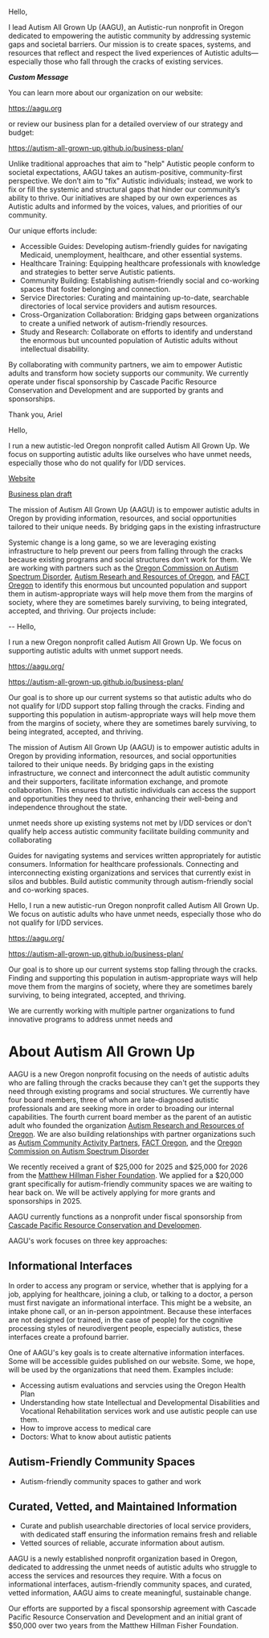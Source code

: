 Hello,

I lead Autism All Grown Up (AAGU), an Autistic-run nonprofit in Oregon dedicated to empowering the autistic community by addressing systemic gaps and societal barriers. Our mission is to create spaces, systems, and resources that reflect and respect the lived experiences of Autistic adults—especially those who fall through the cracks of existing services.

**_Custom Message_**

You can learn more about our organization on our website:

https://aagu.org

or review our business plan for a detailed overview of our strategy and budget:

https://autism-all-grown-up.github.io/business-plan/

Unlike traditional approaches that aim to "help" Autistic people conform to societal expectations, AAGU takes an autism-positive, community-first perspective. We don’t aim to "fix" Autistic individuals; instead, we work to fix or fill the systemic and structural gaps that hinder our community’s ability to thrive. Our initiatives are shaped by our own experiences as Autistic adults and informed by the voices, values, and priorities of our community.

Our unique efforts include:

- Accessible Guides: Developing autism-friendly guides for navigating Medicaid, unemployment, healthcare, and other essential systems.
- Healthcare Training: Equipping healthcare professionals with knowledge and strategies to better serve Autistic patients.
- Community Building: Establishing autism-friendly social and co-working spaces that foster belonging and connection.
- Service Directories: Curating and maintaining up-to-date, searchable directories of local service providers and autism resources.
- Cross-Organization Collaboration: Bridging gaps between organizations to create a unified network of autism-friendly resources.
- Study and Research: Collaborate on efforts to identify and understand the enormous but uncounted population of Autistic adults without intellectual disability.

By collaborating with community partners, we aim to empower Autistic adults and transform how society supports our community. We currently operate under fiscal sponsorship by Cascade Pacific Resource Conservation and Development and are supported by grants and sponsorships.

Thank you,
Ariel






Hello,

I run a new autistic-led Oregon nonprofit called Autism All Grown Up. We focus on supporting autistic adults like ourselves who have unmet needs, especially those who do not qualify for I/DD services.

[Website](https://aagu.org/)

[Business plan draft](https://autism-all-grown-up.github.io/business-plan/)

The mission of Autism All Grown Up (AAGU) is to empower autistic adults in Oregon by providing information, resources, and social opportunities tailored to their unique needs. By bridging gaps in the existing infrastructure

Systemic change is a long game, so we are leveraging existing infrastructure to help prevent our peers from falling through the cracks because existing programs and social structures don't work for them. We are working with partners such as the [Oregon Commission on Autism Spectrum Disorder](), [Autism Researh and Resources of Oregon](), and [FACT Oregon]() to identify this enormous but uncounted population and support them in autism-appropriate ways will help move them from the margins of society, where they are sometimes barely surviving, to being integrated, accepted, and thriving. Our projects include:



-- Hello,

I run a new Oregon nonprofit called Autism All Grown Up. We focus on supporting autistic adults with unmet support needs.

https://aagu.org/

https://autism-all-grown-up.github.io/business-plan/

Our goal is to shore up our current systems so that autistic adults who do not qualify for I/DD support stop falling through the cracks. Finding and supporting this population in autism-appropriate ways will help move them from the margins of society, where they are sometimes barely surviving, to being integrated, accepted, and thriving.

The mission of Autism All Grown Up (AAGU) is to empower autistic adults in Oregon by providing information, resources, and social opportunities tailored to their unique needs. By bridging gaps in the existing infrastructure, we connect and interconnect the adult autistic community and their supporters, facilitate information exchange, and promote collaboration. This ensures that autistic individuals can access the support and opportunities they need to thrive, enhancing their well-being and independence throughout the state.

unmet needs
shore up existing systems
not met by I/DD services or don't qualify
help access
autistic community
facilitate building community and collaborating



Guides for navigating systems and services written appropriately for autistic consumers. Information for healthcare professionals. Connecting and interconnecting existing organizations and services that currently exist in silos and bubbles. Build autistic community through autism-friendly social and co-working spaces.


Hello,
I run a new autistic-run Oregon nonprofit called Autism All Grown Up. We focus on autistic adults who have unmet needs, especially those who do not qualify for I/DD services.

https://aagu.org/

https://autism-all-grown-up.github.io/business-plan/

Our goal is to shore up our current systems stop falling through the cracks. Finding and supporting this population in autism-appropriate ways will help move them from the margins of society, where they are sometimes barely surviving, to being integrated, accepted, and thriving.

We are currently working with multiple partner organizations to fund innovative programs to address unmet needs and


# About Autism All Grown Up
AAGU is a new Oregon nonprofit focusing on the needs of autistic adults who are falling through the cracks because they can't get the supports they need through existing programs and social structures. We currently have four board members, three of whom are late-diagnosed autistic professionals and are seeking more in order to broading our internal capabilities. The fourth current board member as the parent of an autistic adult who founded the organization [Autism Research and Resources of Oregon](https://arrowautism.org). We are also building relationships with partner organizations such as [Autism Community Activity Partners](https://acappdx.org), [FACT Oregon](https://factoregon.org/), and the [Oregon Commission on Autism Spectrum Disorder](https://www.orcommissionasd.org)

We recently received a grant of $25,000 for 2025 and $25,000 for 2026 from the [Matthew Hillman Fisher Foundation](https://matthewhillmanfisherfoundation.org/). We applied for a $20,000 grant specifically for autism-friendly community spaces we are waiting to hear back on. We will be actively applying for more grants and sponsorships in 2025.

AAGU currently functions as a nonprofit under fiscal sponsorship from [Cascade Pacific Resource Conservation and Developmen](https://cascadepacific.org/).

AAGU's work focuses on three key approaches:

## Informational Interfaces
In order to access any program or service, whether that is applying for a job, applying for healthcare, joining a club, or talking to a doctor, a person must first navigate an informational interface. This might be a website, an intake phone call, or an in-person appointment. Because these interfaces are not designed (or trained, in the case of people) for the cognitive processing styles of neurodivergent people, especially autistics, these interfaces create a profound barrier.

One of AAGU's key goals is to create alternative information interfaces. Some will be accessible guides published on our website. Some, we hope, will be used by the organizations that need them. Examples include:

  - Accessing autism evaluations and servcies using the Oregon Health Plan
  - Understanding how state Intellectual and Developmental Disabilities and Vocational Rehabilitation services work and use autistic people can use them.
  - How to improve access to medical care
  - Doctors: What to know about autistic patients

## Autism-Friendly Community Spaces
- Autism-friendly community spaces to gather and work

## Curated, Vetted, and Maintained Information
- Curate and publish usearchable directories of local service providers, with dedicated staff ensuring the information remains fresh and reliable
- Vetted sources of reliable, accurate information about autism.


AAGU is a newly established nonprofit organization based in Oregon, dedicated to addressing the unmet needs of autistic adults who struggle to access the services and resources they require. With a focus on informational interfaces, autism-friendly community spaces, and curated, vetted information, AAGU aims to create meaningful, sustainable change.

Our efforts are supported by a fiscal sponsorship agreement with Cascade Pacific Resource Conservation and Development and an initial grant of $50,000 over two years from the Matthew Hillman Fisher Foundation.
